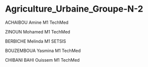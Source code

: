 # Agriculture_Urbaine_Groupe-N-2
ACHAIBOU Amine            M1 TechMed 

ZINOUN Mohamed            M1 TechMed 

BERBICHE Melinda          M1 SETSIS

BOUZEMBOUA Yasmina        M1 TechMed 

CHIBANI BAHI Ouissem      M1 TechMed 
